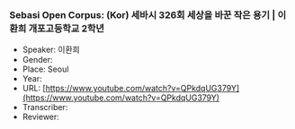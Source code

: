 ### Sebasi Open Corpus: (Kor) 세바시 326회 세상을 바꾼 작은 용기 | 이환희 개포고등학교 2학년

- Speaker: 이환희
- Gender: 
- Place: Seoul
- Year: 
- URL: [https://www.youtube.com/watch?v=QPkdqUG379Y](https://www.youtube.com/watch?v=QPkdqUG379Y)
- Transcriber: 
- Reviewer: 




